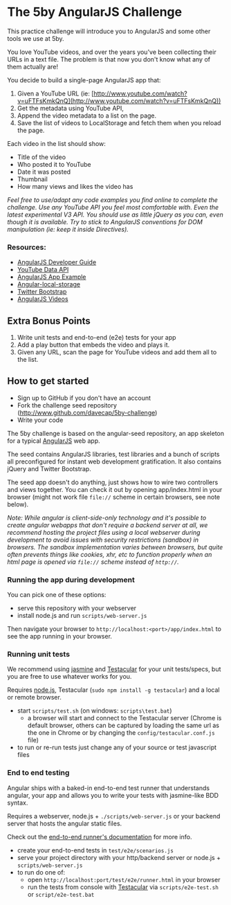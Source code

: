 The 5by AngularJS Challenge
===========================

This practice challenge will introduce you to AngularJS and some other tools we use at 5by.

You love YouTube videos, and over the years you've been collecting their URLs in a text file.
The problem is that now you don't know what any of them actually are!

You decide to build a single-page AngularJS app that:

1. Given a YouTube URL (ie: [http://www.youtube.com/watch?v=uFTFsKmkQnQ](http://www.youtube.com/watch?v=uFTFsKmkQnQ))
2. Get the metadata using YouTube API,
3. Append the video metadata to a list on the page.
4. Save the list of videos to LocalStorage and fetch them when you reload the page.

Each video in the list should show:

* Title of the video
* Who posted it to YouTube
* Date it was posted
* Thumbnail
* How many views and likes the video has

_Feel free to use/adapt any code examples you find online to complete the challenge.
Use any YouTube API you feel most comfortable with. Even the latest experimental V3 API.
You should use as little jQuery as you can, even though it is available. Try to stick to AngularJS conventions for DOM manipulation (ie: keep it inside Directives)._

### Resources:

* [AngularJS Developer Guide](http://docs.angularjs.org/guide/)
* [YouTube Data API](https://developers.google.com/youtube/v3/getting-started)
* [AngularJS App Example](https://github.com/angular-app/angular-app)
* [Angular-local-storage](https://github.com/grevory/angular-local-storage)
* [Twitter Bootstrap](http://twitter.github.io/bootstrap/)
* [AngularJS Videos](http://www.youtube.com/user/angularjs)


## Extra Bonus Points

1. Write unit tests and end-to-end (e2e) tests for your app
2. Add a play button that embeds the video and plays it.
3. Given any URL, scan the page for YouTube videos and add them all to the list.


## How to get started

* Sign up to GitHub if you don't have an account
* Fork the challenge seed repository (http://www.github.com/davecap/5by-challenge)
* Write your code

The 5by challenge is based on the angular-seed repository, an app skeleton for a typical [AngularJS](http://angularjs.org/) web app.

The seed contains AngularJS libraries, test libraries and a bunch of scripts all preconfigured for
instant web development gratification. It also contains jQuery and Twitter Bootstrap.

The seed app doesn't do anything, just shows how to wire two controllers and views together. You can
check it out by opening app/index.html in your browser (might not work file `file://` scheme in
certain browsers, see note below).

_Note: While angular is client-side-only technology and it's possible to create angular webapps that
don't require a backend server at all, we recommend hosting the project files using a local
webserver during development to avoid issues with security restrictions (sandbox) in browsers. The
sandbox implementation varies between browsers, but quite often prevents things like cookies, xhr,
etc to function properly when an html page is opened via `file://` scheme instead of `http://`._


### Running the app during development

You can pick one of these options:

* serve this repository with your webserver
* install node.js and run `scripts/web-server.js`

Then navigate your browser to `http://localhost:<port>/app/index.html` to see the app running in
your browser.


### Running unit tests

We recommend using [jasmine](http://pivotal.github.com/jasmine/) and
[Testacular](http://vojtajina.github.com/testacular/) for your unit tests/specs, but you are free
to use whatever works for you.

Requires [node.js](http://nodejs.org/), Testacular (`sudo npm install -g testacular`) and a local
or remote browser.

* start `scripts/test.sh` (on windows: `scripts\test.bat`)
  * a browser will start and connect to the Testacular server (Chrome is default browser, others can be captured by loading the same url as the one in Chrome or by changing the `config/testacular.conf.js` file)
* to run or re-run tests just change any of your source or test javascript files


### End to end testing

Angular ships with a baked-in end-to-end test runner that understands angular, your app and allows
you to write your tests with jasmine-like BDD syntax.

Requires a webserver, node.js + `./scripts/web-server.js` or your backend server that hosts the angular static files.

Check out the
[end-to-end runner's documentation](http://docs.angularjs.org/guide/dev_guide.e2e-testing) for more
info.

* create your end-to-end tests in `test/e2e/scenarios.js`
* serve your project directory with your http/backend server or node.js + `scripts/web-server.js`
* to run do one of:
  * open `http://localhost:port/test/e2e/runner.html` in your browser
  * run the tests from console with [Testacular](vojtajina.github.com/testacular) via
    `scripts/e2e-test.sh` or `script/e2e-test.bat`
